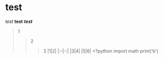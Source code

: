 # test
*test*
**test**
***test***
>1
>>2
>>>3
|1|2|
|:-|-:|
|3|4|
|5|6|
    <?python
    import math
    print('b')
